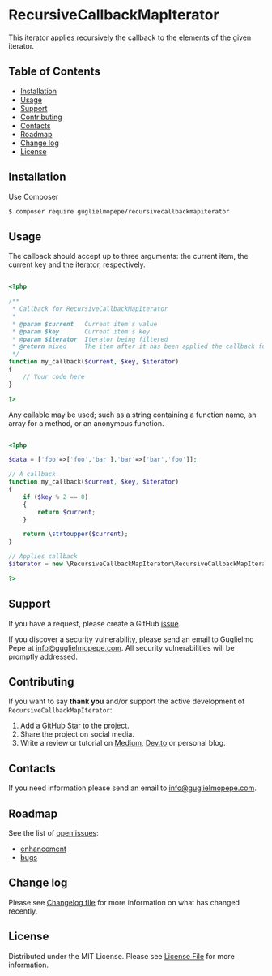 # RecursiveCallbackMapIterator
This iterator applies recursively the callback to the elements of the given iterator.


## Table of Contents 
* [Installation](#installation)
* [Usage](#usage)
* [Support](#support)
* [Contributing](#contributing)
* [Contacts](#contacts)
* [Roadmap](#roadmap)
* [Change log](#change-log)
* [License](#license)


## Installation
Use Composer

``` bash
$ composer require guglielmopepe/recursivecallbackmapiterator
```

## Usage
The callback should accept up to three arguments: the current item, the current key and the iterator, respectively.

```php

<?php

/**
 * Callback for RecursiveCallbackMapIterator
 *
 * @param $current   Current item's value
 * @param $key       Current item's key
 * @param $iterator  Iterator being filtered
 * @return mixed     The item after it has been applied the callback function
 */
function my_callback($current, $key, $iterator)
{
    // Your code here
}

?>

``` 

Any callable may be used; such as a string containing a function name, an array for a method, or an anonymous function. 

```php

<?php

$data = ['foo'=>['foo','bar'],'bar'=>['bar','foo']];

// A callback
function my_callback($current, $key, $iterator)
{
    if ($key % 2 == 0)
    {
        return $current;
    }

    return \strtoupper($current);
}

// Applies callback
$iterator = new \RecursiveCallbackMapIterator\RecursiveCallbackMapIterator(new \RecursiveArrayIterator($data), 'my_callback');

?>

```


## Support
If you have a request, please create a GitHub [issue](https://github.com/GuglielmoPepe/RecursiveCallbackMapIterator/issues).

If you discover a security vulnerability, please send an email to Guglielmo Pepe at [&#105;&#110;&#102;&#111;&#64;&#103;&#117;&#103;&#108;&#105;&#101;&#108;&#109;&#111;&#112;&#101;&#112;&#101;&#46;&#99;&#111;&#109;](&#109;&#97;&#105;&#108;&#116;&#111;&#58;%69%6e%66%6f%40%67%75%67%6c%69%65%6c%6d%6f%70%65%70%65%2e%63%6f%6d). All security vulnerabilities will be promptly addressed.


## Contributing
If you want to say **thank you** and/or support the active development of `RecursiveCallbackMapIterator`:

1. Add a [GitHub Star](https://github.com/GuglielmoPepe/RecursiveCallbackMapIterator/stargazers) to the project.
2. Share the project on social media.
3. Write a review or tutorial on [Medium](https://medium.com/), [Dev.to](https://dev.to/) or personal blog.


## Contacts
If you need information please send an email to [&#105;&#110;&#102;&#111;&#64;&#103;&#117;&#103;&#108;&#105;&#101;&#108;&#109;&#111;&#112;&#101;&#112;&#101;&#46;&#99;&#111;&#109;](&#109;&#97;&#105;&#108;&#116;&#111;&#58;%69%6e%66%6f%40%67%75%67%6c%69%65%6c%6d%6f%70%65%70%65%2e%63%6f%6d).


## Roadmap
See the list of [open issues](https://github.com/GuglielmoPepe/RecursiveCallbackMapIterator/issues):
- [enhancement](https://github.com/GuglielmoPepe/RecursiveCallbackMapIterator/issues?q=label%3Aenhancement+is%3Aopen+sort%3Areactions-%2B1-desc)
- [bugs](https://github.com/GuglielmoPepe/RecursiveCallbackMapIterator/issues?q=is%3Aissue+is%3Aopen+label%3Abug+sort%3Areactions-%2B1-desc) 


## Change log
Please see [Changelog file](changelog.md) for more information on what has changed recently.


## License
Distributed under the MIT License. Please see [License File](license.md) for more information.
